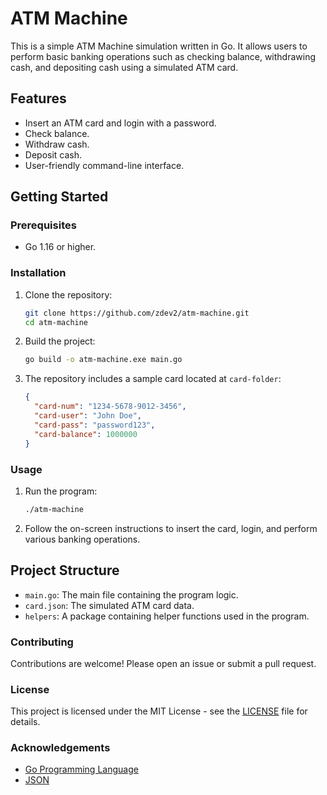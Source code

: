 # ATM Machine

This is a simple ATM Machine simulation written in Go. It allows users to perform basic banking operations such as checking balance, withdrawing cash, and depositing cash using a simulated ATM card.

## Features

- Insert an ATM card and login with a password.
- Check balance.
- Withdraw cash.
- Deposit cash.
- User-friendly command-line interface.

## Getting Started

### Prerequisites

- Go 1.16 or higher.

### Installation

1. Clone the repository:

   ```sh
   git clone https://github.com/zdev2/atm-machine.git
   cd atm-machine
   ```

2. Build the project:

   ```sh
   go build -o atm-machine.exe main.go
   ```

3. The repository includes a sample card located at `card-folder`:

   ```json
   {
     "card-num": "1234-5678-9012-3456",
     "card-user": "John Doe",
     "card-pass": "password123",
     "card-balance": 1000000
   }
   ```

### Usage

1. Run the program:

   ```sh
   ./atm-machine
   ```

2. Follow the on-screen instructions to insert the card, login, and perform various banking operations.

## Project Structure

- `main.go`: The main file containing the program logic.
- `card.json`: The simulated ATM card data.
- `helpers`: A package containing helper functions used in the program.

### Contributing

Contributions are welcome! Please open an issue or submit a pull request.

### License

This project is licensed under the MIT License - see the [LICENSE](LICENSE) file for details.

### Acknowledgements

- [Go Programming Language](https://golang.org/)
- [JSON](https://www.json.org/)
